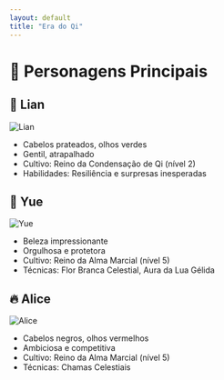 ```yaml
---
layout: default
title: "Era do Qi"
---
```



# 🌟 Personagens Principais

## 🌱 Lian
![Lian](../imagens/lian.jpg)
- Cabelos prateados, olhos verdes  
- Gentil, atrapalhado  
- Cultivo: Reino da Condensação de Qi (nível 2)  
- Habilidades: Resiliência e surpresas inesperadas  

## 🌸 Yue
![Yue](../imagens/yue.jpg)
- Beleza impressionante  
- Orgulhosa e protetora  
- Cultivo: Reino da Alma Marcial (nível 5)  
- Técnicas: Flor Branca Celestial, Aura da Lua Gélida  

## 🔥 Alice
![Alice](../imagens/alice.jpg)
- Cabelos negros, olhos vermelhos  
- Ambiciosa e competitiva  
- Cultivo: Reino da Alma Marcial (nível 5)  
- Técnicas: Chamas Celestiais
